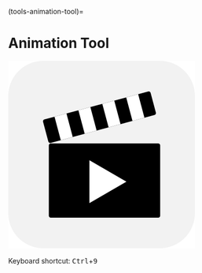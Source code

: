 (tools-animation-tool)=

# Animation Tool

![The icon of the Animation Tool in light mode.](../../_static/icon_player.svg)

Keyboard shortcut: <kbd>Ctrl</kbd>+<kbd>9</kbd>